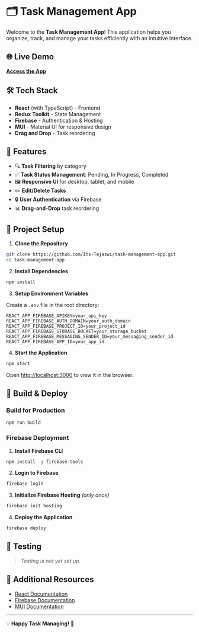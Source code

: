 # 🗂️ Task Management App

Welcome to the **Task Management App**! This application helps you organize, track, and manage your tasks efficiently with an intuitive interface.

## 🌐 Live Demo

[**Access the App**](https://taskmanagement-139cf.firebaseapp.com/login)

## 🛠️ Tech Stack

- **React** (with TypeScript) - Frontend
- **Redux Toolkit** - State Management
- **Firebase** - Authentication & Hosting
- **MUI** - Material UI for responsive design
- **Drag and Drop** - Task reordering

## 🧩 Features

- 🔍 **Task Filtering** by category
- ✅ **Task Status Management**: Pending, In Progress, Completed
- 🖼️ **Responsive UI** for desktop, tablet, and mobile
- ✏️ **Edit/Delete Tasks**
- 🔒 **User Authentication** via Firebase
- 📊 **Drag-and-Drop** task reordering

## 📂 Project Setup

1. **Clone the Repository**

```bash
git clone https://github.com/Its-Tejaswi/task-management-app.git
cd task-management-app
```

2. **Install Dependencies**

```bash
npm install
```

3. **Setup Environment Variables**

Create a `.env` file in the root directory:

```plaintext
REACT_APP_FIREBASE_APIKEY=your_api_key
REACT_APP_FIREBASE_AUTH_DOMAIN=your_auth_domain
REACT_APP_FIREBASE_PROJECT_ID=your_project_id
REACT_APP_FIREBASE_STORAGE_BUCKET=your_storage_bucket
REACT_APP_FIREBASE_MESSAGING_SENDER_ID=your_messaging_sender_id
REACT_APP_FIREBASE_APP_ID=your_app_id
```

4. **Start the Application**

```bash
npm start
```

Open [http://localhost:3000](http://localhost:3000) to view it in the browser.

## 🚀 Build & Deploy

### Build for Production

```bash
npm run build
```

### Firebase Deployment

1. **Install Firebase CLI**

```bash
npm install -g firebase-tools
```

2. **Login to Firebase**

```bash
firebase login
```

3. **Initialize Firebase Hosting** _(only once)_

```bash
firebase init hosting
```

4. **Deploy the Application**

```bash
firebase deploy
```

## 🧪 Testing

> _Testing is not yet set up._

## 📖 Additional Resources

- [React Documentation](https://reactjs.org/)
- [Firebase Documentation](https://firebase.google.com/docs)
- [MUI Documentation](https://mui.com/)

---

💡 **Happy Task Managing!** 🚀
